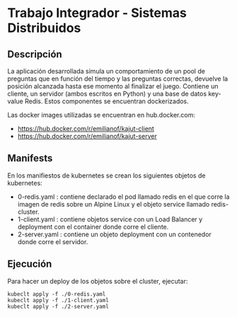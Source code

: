 # Trabajo Integrador - Sistemas Distribuidos

## Descripción
La aplicación desarrollada simula un comportamiento de un pool de preguntas que en función del tiempo y las preguntas correctas, devuelve la posición alcanzada hasta ese momento al finalizar el juego.
Contiene un cliente, un servidor (ambos escritos en Python) y una base de datos key-value Redis.
Estos componentes se encuentran dockerizados.

Las docker images utilizadas se encuentran en hub.docker.com:
- https://hub.docker.com/r/emilianof/kajut-client
- https://hub.docker.com/r/emilianof/kajut-server

## Manifests
En los manifiestos de kubernetes se crean los siguientes objetos de kubernetes:
- 0-redis.yaml : contiene declarado el pod llamado redis en el que corre la imagen de redis sobre un Alpine Linux y el objeto service llamado redis-cluster.
- 1-client.yaml : contiene objetos service con un Load Balancer y deployment con el container donde corre el cliente.
- 2-server.yaml : contiene un objeto deployment con un contenedor donde corre el servidor.

## Ejecución
Para hacer un deploy de los objetos sobre el cluster, ejecutar:

    kubeclt apply -f ./0-redis.yaml
    kubeclt apply -f ./1-client.yaml
    kubeclt apply -f ./2-server.yaml
